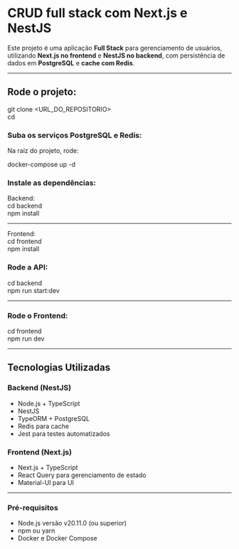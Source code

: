 # CRUD full stack com Next.js e NestJS

Este projeto é uma aplicação **Full Stack** para gerenciamento de usuários, utilizando **Next.js no frontend** e **NestJS no backend**, com persistência de dados em **PostgreSQL** e **cache com Redis**.

---

## Rode o projeto:

git clone <URL_DO_REPOSITORIO>   
cd <nome-do-repositorio>  

### Suba os serviços PostgreSQL e Redis:

Na raíz do projeto, rode:  

docker-compose up -d  

### Instale as dependências:

Backend:  
cd backend  
npm install  

---

Frontend:  
cd frontend  
npm install  

### Rode a API:

cd backend  
npm run start:dev  

---

### Rode o Frontend:

cd frontend  
npm run dev  

---

## Tecnologias Utilizadas

### **Backend (NestJS)**

- Node.js + TypeScript  
- NestJS  
- TypeORM + PostgreSQL  
- Redis para cache  
- Jest para testes automatizados  

### **Frontend (Next.js)**

- Next.js + TypeScript  
- React Query para gerenciamento de estado  
- Material-UI para UI  

---

### Pré-requisitos

- Node.js versão v20.11.0 (ou superior) 
- npm ou yarn  
- Docker e Docker Compose  
